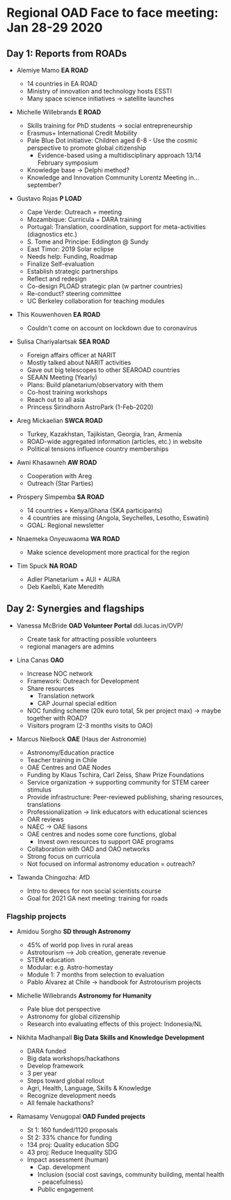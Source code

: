 # Regional OAD Face to face meeting: Jan 28-29 2020

## Day 1: Reports from ROADs

- Alemiye Mamo **EA ROAD**
  - 14 countries in EA ROAD 
  - Ministry of innovation and technology hosts ESSTI
  - Many space science initiatives -> satellite launches

- Michelle Willebrands **E ROAD**
  - Skills training for PhD students -> social entrepreneurship
  - Erasmus+ International Credit Mobility
  - Pale Blue Dot initiative: Children aged 6-8 - Use the cosmic perspective to promote global citizenship
    - Evidence-based using a multidisciplinary approach 13/14 February symposium
  - Knowledge base -> Delphi method?
  - Knowledge and Innovation Community Lorentz Meeting in... september?

- Gustavo Rojas **P LOAD**
  - Cape Verde: Outreach + meeting
  - Mozambique: Curricula + DARA training
  - Portugal: Translation, coordination, support for meta-activities (diagnostics etc.)
  - S. Tome and Principe: Eddington @ Sundy
  - East Timor: 2019 Solar eclipse
  - Needs help: Funding, Roadmap
  - Finalize Self-evaluation
  - Establish strategic partnerships
  - Reflect and redesign
  - Co-design PLOAD strategic plan (w partner countries)
  - Re-conduct? steering committee
  - UC Berkeley collaboration for teaching modules

- This Kouwenhoven **EA ROAD**
  - Couldn't come on account on lockdown due to coronavirus 
  
- Sulisa Chariyalartsak **SEA ROAD**
  - Foreign affairs officer at NARIT
  - Mostly talked about NARIT activities
  - Gave out big telescopes to other SEAROAD countries
  - SEAAN Meeting (Yearly)
  - Plans: Build planetarium/observatory with them
  - Co-host training workshops
  - Reach out to all asia
  - Princess Sirindhorn AstroPark (1-Feb-2020)
  
- Areg Mickaelian **SWCA ROAD**
  - Turkey, Kazakhstan, Tajikistan, Georgia, Iran, Armenia
  - ROAD-wide aggregated information (articles, etc.) in website
  - Political tensions influence country memberships
  
- Awni Khasawneh **AW ROAD**
  - Cooperation with Areg
  - Outreach (Star Parties)
  
- Prospery Simpemba **SA ROAD**
  - 14 countries + Kenya/Ghana (SKA participants)
  - 4 countries are missing (Angola, Seychelles, Lesotho, Eswatini)
  - GOAL: Regional newsletter
  
- Nnaemeka Onyeuwaoma **WA ROAD**
  - Make science development more practical for the region

- Tim Spuck **NA ROAD**
  - Adler Planetarium + AUI + AURA
  - Deb Kaelbli, Kate Meredith

## Day 2: Synergies and flagships

- Vanessa McBride **OAD Volunteer Portal** ddi.lucas.in/OVP/
  - Create task for attracting possible volunteers
  - regional managers are admins

- Lina Canas **OAO**
  - Increase NOC network
  - Framework: Outreach for Development
  - Share resources 
    - Translation network
    - CAP Journal special edition
  - NOC funding scheme (20k euro total, 5k per project max) -> maybe together with ROAD?
  - Visitors program (2-3 months visits to OAO)


- Marcus Nielbock **OAE** (Haus der Astronomie)
  - Astronomy/Education practice
  - Teacher training in Chile
  - OAE Centres and OAE Nodes 
  - Funding by Klaus Tschira, Carl Zeiss, Shaw Prize Foundations
  - Service organization -> supporting community for STEM career stimulus
  - Provide infrastructure: Peer-reviewed publishing, sharing resources, translations
  - Professionalization -> link educators with educational sciences
  - OAR reviews
  - NAEC -> OAE liasons
  - OAE centres and nodes some core functions, global
    - Invest own resources to support OAE programs
  - Collaboration with OAD and OAO networks
  - Strong focus on curricula
  - Not focused on informal astronomy education = outreach?

- Tawanda Chingozha: AfD
  - Intro to devecs for non social scientists course
  - Goal for 2021 GA next meeting: training for roads

### Flagship projects

- Amidou Sorgho **SD through Astronomy**
  - 45% of world pop lives in rural areas
  - Astrotourism --> Job creation, generate revenue
  - STEM education
  - Modular: e.g. Astro-homestay
  - Module 1: 7 months from selection to evaluation
  - Pablo Álvarez at Chile -> handbook for Astrotourism projects

- Michelle Willebrands **Astronomy for Humanity**
  - Pale blue dot perspective
  - Astronomy for global citizenship
  - Research into evaluating effects of this project: Indonesia/NL
 
- Nikhita Madhanpall **Big Data Skills and Knowledge Development**
  - DARA funded
  - Big data workshops/hackathons
  - Develop framework
  - 3 per year
  - Steps toward global rollout
  - Agri, Health, Language, Skills & Knowledge
  - Recognize development needs
  - All female hackathons?

- Ramasamy Venugopal **OAD Funded projects**
  - St 1: 160 funded/1120 proposals
  - St 2: 33% chance for funding
  - 134 proj: Quality education SDG
  - 43 proj: Reduce Inequality SDG
  - Impact assessment (human)
    - Cap. development
    - Inclusion (social cost savings, community building, mental health - peacefulness)
    - Public engagement  
